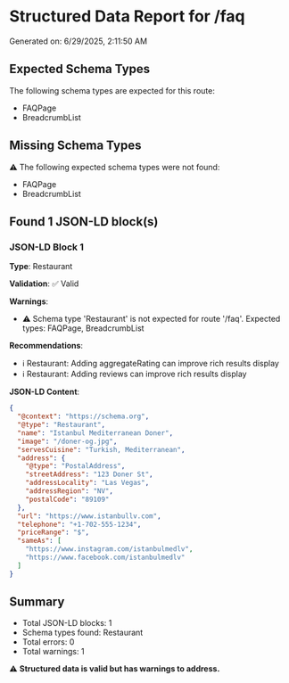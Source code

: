 # Structured Data Report for /faq

Generated on: 6/29/2025, 2:11:50 AM

## Expected Schema Types

The following schema types are expected for this route:

- FAQPage
- BreadcrumbList

## Missing Schema Types

⚠️ The following expected schema types were not found:

- FAQPage
- BreadcrumbList

## Found 1 JSON-LD block(s)

### JSON-LD Block 1

**Type**: Restaurant

**Validation**: ✅ Valid

**Warnings**:

- ⚠️ Schema type 'Restaurant' is not expected for route '/faq'. Expected types: FAQPage, BreadcrumbList

**Recommendations**:

- ℹ️ Restaurant: Adding aggregateRating can improve rich results display
- ℹ️ Restaurant: Adding reviews can improve rich results display

**JSON-LD Content**:

```json
{
  "@context": "https://schema.org",
  "@type": "Restaurant",
  "name": "Istanbul Mediterranean Doner",
  "image": "/doner-og.jpg",
  "servesCuisine": "Turkish, Mediterranean",
  "address": {
    "@type": "PostalAddress",
    "streetAddress": "123 Doner St",
    "addressLocality": "Las Vegas",
    "addressRegion": "NV",
    "postalCode": "89109"
  },
  "url": "https://www.istanbullv.com",
  "telephone": "+1-702-555-1234",
  "priceRange": "$",
  "sameAs": [
    "https://www.instagram.com/istanbulmedlv",
    "https://www.facebook.com/istanbulmedlv"
  ]
}
```

## Summary

- Total JSON-LD blocks: 1
- Schema types found: Restaurant
- Total errors: 0
- Total warnings: 1

⚠️ **Structured data is valid but has warnings to address.**
